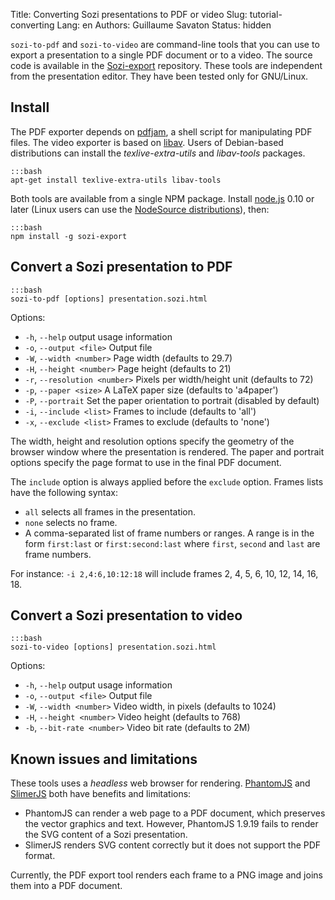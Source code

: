 Title: Converting Sozi presentations to PDF or video
Slug: tutorial-converting
Lang: en
Authors: Guillaume Savaton
Status: hidden

`sozi-to-pdf` and `sozi-to-video` are command-line tools that you can use to export a presentation
to a single PDF document or to a video.
The source code is available in the [Sozi-export](https://github.com/senshu/Sozi-export)
repository.
These tools are independent from the presentation editor.
They have been tested only for GNU/Linux.


Install
-------

The PDF exporter depends on [pdfjam](http://www2.warwick.ac.uk/fac/sci/statistics/staff/academic-research/firth/software/pdfjam), a shell script for manipulating PDF files.
The video exporter is based on [libav](https://libav.org).
Users of Debian-based distributions can install the *texlive-extra-utils* and *libav-tools* packages.

    :::bash
    apt-get install texlive-extra-utils libav-tools

Both tools are available from a single NPM package.
Install [node.js](https://nodejs.org/) 0.10 or later
(Linux users can use the [NodeSource distributions](https://github.com/nodesource/distributions)),
then:

    :::bash
    npm install -g sozi-export


Convert a Sozi presentation to PDF
----------------------------------

    :::bash
    sozi-to-pdf [options] presentation.sozi.html

Options:

* `-h`, `--help` output usage information
* `-o`, `--output <file>` Output file
* `-W`, `--width <number>` Page width (defaults to 29.7)
* `-H`, `--height <number>` Page height (defaults to 21)
* `-r`, `--resolution <number>` Pixels per width/height unit (defaults to 72)
* `-p`, `--paper <size>` A LaTeX paper size (defaults to 'a4paper')
* `-P`, `--portrait` Set the paper orientation to portrait (disabled by default)
* `-i`, `--include <list>` Frames to include (defaults to 'all')
* `-x`, `--exclude <list>` Frames to exclude (defaults to 'none')

The width, height and resolution options specify the geometry of the browser window
where the presentation is rendered.
The paper and portrait options specify the page format to use in the final PDF document.

The `include` option is always applied before the `exclude` option.
Frames lists have the following syntax:

* `all` selects all frames in the presentation.
* `none` selects no frame.
* A comma-separated list of frame numbers or ranges.
  A range is in the form `first:last` or `first:second:last` where `first`, `second` and `last` are frame numbers.

For instance: `-i 2,4:6,10:12:18` will include frames 2, 4, 5, 6, 10, 12, 14, 16, 18.

Convert a Sozi presentation to video
------------------------------------

    :::bash
    sozi-to-video [options] presentation.sozi.html

Options:

* `-h`, `--help` output usage information
* `-o`, `--output <file>` Output file
* `-W`, `--width <number>` Video width, in pixels (defaults to 1024)
* `-H`, `--height <number>` Video height (defaults to 768)
* `-b`, `--bit-rate <number>` Video bit rate (defaults to 2M)

Known issues and limitations
----------------------------

These tools uses a *headless* web browser for rendering.
[PhantomJS](http://phantomjs.org) and [SlimerJS](https://slimerjs.org/) both have benefits and limitations:

* PhantomJS can render a web page to a PDF document, which preserves the vector graphics and text.
  However, PhantomJS 1.9.19 fails to render the SVG content of a Sozi presentation.
* SlimerJS renders SVG content correctly but it does not support the PDF format.

Currently, the PDF export tool renders each frame to a PNG image and joins them into a PDF document.